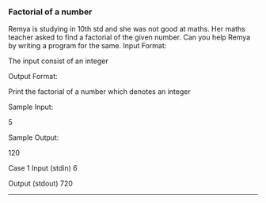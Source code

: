 ### Factorial of a number
Remya is studying in 10th std and she was not good at maths. Her maths teacher asked to find a factorial of the given number. Can you help Remya by writing a program for the same.
Input Format:

The input consist of an integer

Output Format:

Print the factorial of a number which denotes an integer

Sample Input:

5

Sample Output:

120



Case 1
Input (stdin)
6

Output (stdout)
720

<hr>